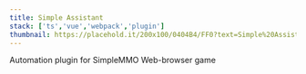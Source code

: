 ```yaml
---
title: Simple Assistant
stack: ['ts','vue','webpack','plugin']
thumbnail: https://placehold.it/200x100/0404B4/FF0?text=Simple%20Assistant
---
```


Automation plugin for SimpleMMO Web-browser game
<!--more-->

